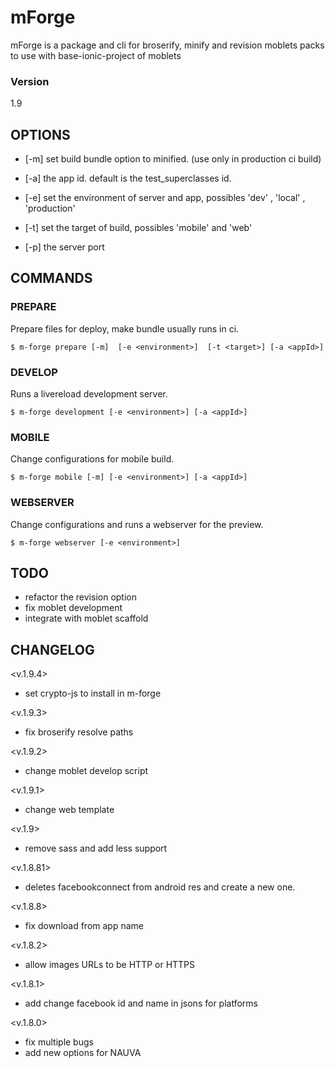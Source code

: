 # mForge
mForge is a package and cli for broserify, minify and revision moblets packs to
use with base-ionic-project of moblets

### Version
1.9


## OPTIONS

- [-m] set build bundle option to minified. (use only in production ci build)

- [-a] the app id. default is the test_superclasses id.

- [-e] set the environment of server and app, possibles 'dev' , 'local' ,
'production'

- [-t] set the target of build, possibles 'mobile' and 'web'

- [-p] the server port


## COMMANDS

### PREPARE

Prepare files for deploy, make bundle usually runs in ci.

```
$ m-forge prepare [-m]  [-e <environment>]  [-t <target>] [-a <appId>]
```
### DEVELOP

Runs a livereload development server.

```
$ m-forge development [-e <environment>] [-a <appId>]
```
### MOBILE

Change configurations for mobile build.

```
$ m-forge mobile [-m] [-e <environment>] [-a <appId>]
```

### WEBSERVER

Change configurations and runs a webserver for the preview.

```
$ m-forge webserver [-e <environment>]
```

## TODO

- refactor the revision option
- fix moblet development
- integrate with moblet scaffold

## CHANGELOG

<v.1.9.4>
 - set crypto-js to install in m-forge

<v.1.9.3>
 - fix broserify resolve paths

<v.1.9.2>
 - change moblet develop script

<v.1.9.1>
 - change web template

<v.1.9>
 - remove sass and add less support

<v.1.8.81>
 - deletes facebookconnect from android res and create a new one.

<v.1.8.8>
 - fix download from app name

<v.1.8.2>
 - allow images URLs to be HTTP or HTTPS

<v.1.8.1>
 - add change facebook id and name in jsons for platforms

<v.1.8.0>
 - fix multiple bugs
 - add new options for NAUVA
